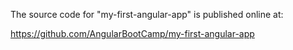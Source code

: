 The source code for "my-first-angular-app" is published online at:

https://github.com/AngularBootCamp/my-first-angular-app

